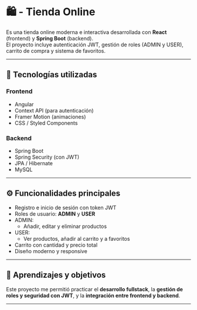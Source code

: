 # 🛍️ - Tienda Online

Es una tienda online moderna e interactiva desarrollada con **React** (frontend) y **Spring Boot** (backend).  
El proyecto incluye autenticación JWT, gestión de roles (ADMIN y USER), carrito de compra y sistema de favoritos.

---

## 🚀 Tecnologías utilizadas

### Frontend
- Angular
- Context API (para autenticación)
- Framer Motion (animaciones)
- CSS / Styled Components

### Backend
- Spring Boot
- Spring Security (con JWT)
- JPA / Hibernate
- MySQL

---

## ⚙️ Funcionalidades principales
- Registro e inicio de sesión con token JWT  
- Roles de usuario: **ADMIN** y **USER**
- ADMIN:
  - Añadir, editar y eliminar productos
- USER:
  - Ver productos, añadir al carrito y a favoritos
- Carrito con cantidad y precio total
- Diseño moderno y responsive

---

## 🧠 Aprendizajes y objetivos
Este proyecto me permitió practicar el **desarrollo fullstack**, la **gestión de roles y seguridad con JWT**, y la **integración entre frontend y backend**.

---

